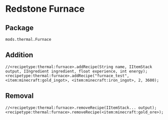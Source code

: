 # Redstone Furnace

## Package

`mods.thermal.Furnace`

## Addition

```zenscript
//<recipetype:thermal:furnace>.addRecipe(String name, IItemStack output, IIngredient ingredient, float experience, int energy);
<recipetype:thermal:furnace>.addRecipe("furnace_test", <item:minecraft:gold_ingot>, <item:minecraft:iron_ingot>, 2, 3600);
```

## Removal

```zenscript
//<recipetype:thermal:furnace>.removeRecipe(IItemStack... output);
<recipetype:thermal:furnace>.removeRecipe(<item:minecraft:gold_ore>);
```
